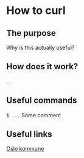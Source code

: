 # How to curl

## The purpose
Why is this actually useful?

## How does it work?
...

## Useful commands
`$ ...` Some comment  

## Useful links
[Oslo kommune](https://www.oslo.kommune.no/)  

